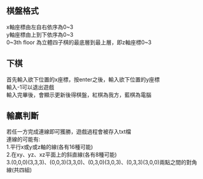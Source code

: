 
棋盤格式
------
x軸座標由左自右依序為0~3<br>
y軸座標由上到下依序為0~3<br>
0~3th floor 為立體四子棋的最底層到最上層，即z軸座標0~3<br>

下棋
------
首先輸入欲下位置的x座標，按enter之後，輸入欲下位置的y座標<br>
輸入-1可以退出遊戲<br>
輸入完畢後，會顯示更新後得棋盤，紅棋為我方，藍棋為電腦<br>

輸贏判斷
-------
若任一方完成連線即可獲勝，遊戲過程會被存入txt檔<br>
連線的可能有:<br>
1.平行x或y或z軸的線(各有16種可能)<br>
2.在xy、yz、xz平面上的斜直線(各有8種可能)<br>
3.(0,0,0)(3,3,3)、(0,0,3)(3,3,0)、(0,3,0)(3,0,3)、(0,3,3)(3,0,0)兩點之間的對角線(共四組)<br>
